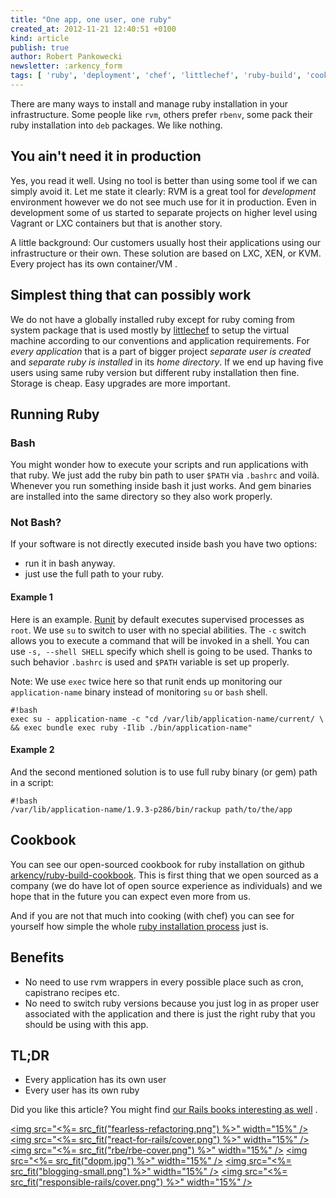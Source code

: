 ```yaml
---
title: "One app, one user, one ruby"
created_at: 2012-11-21 12:40:51 +0100
kind: article
publish: true
author: Robert Pankowecki
newsletter: :arkency_form
tags: [ 'ruby', 'deployment', 'chef', 'littlechef', 'ruby-build', 'cookbooks' ]
---
```


There are many ways to install and manage ruby installation in your
infrastructure. Some people like `rvm`, others prefer `rbenv`, some pack
their ruby installation into `deb` packages. We like nothing.

<!-- more -->

## You ain't need it in production

Yes, you read it well. Using no tool is better than using some tool if we can
simply avoid it. Let me state it clearly: RVM is a great tool for *development*
environment however we do not see much use for it in production. Even in
development some of us started to separate projects on higher level using
Vagrant or LXC containers but that is another story.

A little background: Our customers usually host their applications using our
infrastructure or their own. These solution are based on LXC, XEN, or KVM.
Every project has its own container/VM .

## Simplest thing that can possibly work

We do not have a globally installed ruby except for ruby coming from system
package that is used mostly by [littlechef](https://github.com/tobami/littlechef) to
setup the virtual machine according to our conventions and application requirements.
For *every application* that is a part of bigger project *separate user is created*
and *separate ruby is installed* in its *home directory*. If we end up having five
users using same ruby version but different ruby installation then fine. Storage
is cheap. Easy upgrades are more important.

## Running Ruby

### Bash

You might wonder how to execute your scripts and run applications with that ruby.
We just add the ruby bin path to user `$PATH` via `.bashrc` and voilà.
Whenever you run something inside bash it just works. And gem binaries are
installed into the same directory so they also work properly.

### Not Bash?

If your software is not directly executed inside bash you have two options:

* run it in bash anyway.
* just use the full path to your ruby.

#### Example 1

Here is an example. [Runit](http://smarden.org/runit/) by default executes
supervised processes as `root`. We use `su` to switch to user with no
special abilities. The `-c` switch allows you to execute a command that will
be invoked in a shell. You can use `-s, --shell SHELL` specify which shell
is going to be used. Thanks to such behavior `.bashrc` is used and `$PATH`
variable is set up properly.

Note: We use `exec` twice here so that runit ends up monitoring our
`application-name` binary instead of monitoring `su` or `bash` shell.

```
#!bash
exec su - application-name -c "cd /var/lib/application-name/current/ \
&& exec bundle exec ruby -Ilib ./bin/application-name"
```

#### Example 2

And the second mentioned solution is to use full ruby binary (or gem)
path in a script:

```
#!bash
/var/lib/application-name/1.9.3-p286/bin/rackup path/to/the/app
```

## Cookbook

You can see our open-sourced cookbook for ruby installation on
github [arkency/ruby-build-cookbook](https://github.com/arkency/ruby-build-cookbook).
This is first thing that we open sourced as a company (we do have lot
of open source experience as individuals) and we hope
that in the future you can expect even more from us.

And if you are not that much into cooking (with chef) you can
see for yourself how simple the whole
[ruby installation process](https://github.com/arkency/ruby-build-cookbook/blob/master/definitions/ruby.rb)
just is.

## Benefits

* No need to use rvm wrappers in every possible place such as
cron, capistrano recipes etc.
* No need to switch ruby versions because you just log in as
proper user associated with the application and there is just
the right ruby that you should be using with this app.

## TL;DR

* Every application has its own user
* Every user has its own ruby

Did you like this article? You might find [our Rails books interesting as well](/products) .

<a href="http://controllers.rails-refactoring.com"><img src="<%= src_fit("fearless-refactoring.png") %>" width="15%" /></a>
<a href="/rails-react"><img src="<%= src_fit("react-for-rails/cover.png") %>" width="15%" /></a>
<a href="http://reactkungfu.com/react-by-example/"><img src="<%= src_fit("rbe/rbe-cover.png") %>" width="15%" /></a>
<a href="/async-remote/"><img src="<%= src_fit("dopm.jpg") %>" width="15%" /></a>
<a href="https://arkency.dpdcart.com"><img src="<%= src_fit("blogging-small.png") %>" width="15%" /></a>
<a href="/responsible-rails"><img src="<%= src_fit("responsible-rails/cover.png") %>" width="15%" /></a>
